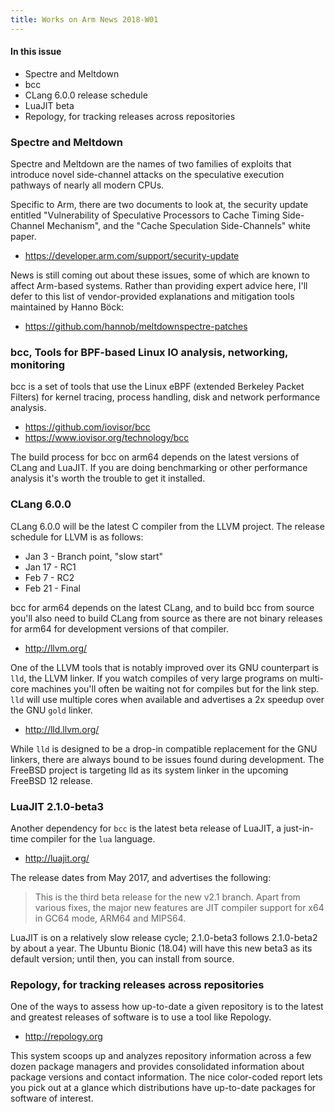 ```yaml
---
title: Works on Arm News 2018-W01
---
```

#### In this issue

* Spectre and Meltdown
* bcc
* CLang 6.0.0 release schedule
* LuaJIT beta
* Repology, for tracking releases across repositories

### Spectre and Meltdown

Spectre and Meltdown are the names of two families of exploits
that introduce novel side-channel attacks on the speculative
execution pathways of nearly all modern CPUs.

Specific to Arm, there are two documents to look at, the security update entitled
"Vulnerability of Speculative Processors to Cache Timing Side-Channel Mechanism",
and the "Cache Speculation Side-Channels" white paper.

* https://developer.arm.com/support/security-update

News is still coming out about these issues, some of which are known
to affect Arm-based systems. Rather than providing expert advice
here, I'll defer to this list of vendor-provided explanations
and mitigation tools maintained by Hanno Böck:

* https://github.com/hannob/meltdownspectre-patches

### bcc, Tools for BPF-based Linux IO analysis, networking, monitoring

bcc is a set of tools that use the Linux eBPF (extended Berkeley
Packet Filters) for kernel tracing, process handling,
disk and network performance analysis.

* https://github.com/iovisor/bcc
* https://www.iovisor.org/technology/bcc

The build process for bcc on arm64 depends on the latest versions
of CLang and LuaJIT. If you are doing benchmarking or other
performance analysis it's worth the trouble to get it installed.

### CLang 6.0.0

CLang 6.0.0 will be the latest C compiler from the LLVM project.
The release schedule for LLVM is as follows:

* Jan 3 - Branch point, "slow start"
* Jan 17 - RC1
* Feb 7 - RC2
* Feb 21 - Final

bcc for arm64 depends on the latest CLang, and to build bcc
from source you'll also need to build CLang from source as
there are not binary releases for arm64 for development versions
of that compiler.

* http://llvm.org/

One of the LLVM tools that is notably improved over its GNU
counterpart is `lld`, the LLVM linker. If you watch compiles
of very large programs on multi-core machines you'll often be
waiting not for compiles but for the link step. `lld` will
use multiple cores when available and advertises a 2x speedup
over the GNU `gold` linker.

* http://lld.llvm.org/

While `lld` is designed to be a drop-in compatible replacement
for the GNU linkers, there are always bound to be issues found
during development. The FreeBSD project is targeting lld as its
system linker in the upcoming FreeBSD 12 release.

### LuaJIT 2.1.0-beta3

Another dependency for `bcc` is the latest beta release of LuaJIT,
a just-in-time compiler for the `lua` language. 

* http://luajit.org/

The release dates from May 2017, and advertises the following:

> This is the third beta release for the new v2.1 branch. Apart from various fixes, the major new features are JIT compiler support for x64 in GC64 mode, ARM64 and MIPS64.

LuaJIT is on a relatively slow release cycle; 2.1.0-beta3 follows
2.1.0-beta2 by about a year. The Ubuntu Bionic (18.04) will have
this new beta3 as its default version; until then, you can install
from source.

### Repology, for tracking releases across repositories

One of the ways to assess how up-to-date a given repository is
to the latest and greatest releases of software is to use a tool
like Repology.

* http://repology.org

This system scoops up and analyzes repository information across
a few dozen package managers and provides consolidated information
about package versions and contact information. The nice color-coded
report lets you pick out at a glance which distributions have 
up-to-date packages for software of interest.
